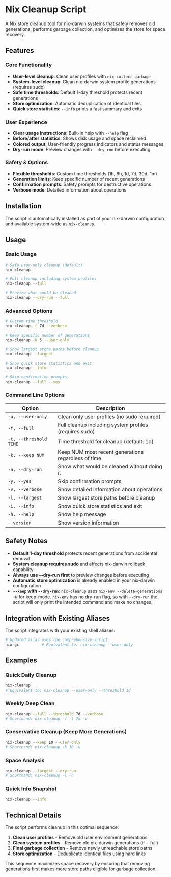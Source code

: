 # Nix Cleanup Script

A Nix store cleanup tool for nix-darwin systems that safely removes old generations, performs garbage collection, and optimizes the store for space recovery.

## Features

### Core Functionality
- **User-level cleanup**: Clean user profiles with `nix-collect-garbage`
- **System-level cleanup**: Clean nix-darwin system profile generations (requires sudo)
- **Safe time thresholds**: Default 1-day threshold protects recent generations
- **Store optimization**: Automatic deduplication of identical files
- **Quick store statistics**: `--info` prints a fast summary and exits

### User Experience
- **Clear usage instructions**: Built-in help with `--help` flag
- **Before/after statistics**: Shows disk usage and space reclaimed
- **Colored output**: User-friendly progress indicators and status messages
- **Dry-run mode**: Preview changes with `--dry-run` before executing

### Safety & Options
- **Flexible thresholds**: Custom time thresholds (1h, 6h, 1d, 7d, 30d, 1m)
- **Generation limits**: Keep specific number of recent generations
- **Confirmation prompts**: Safety prompts for destructive operations
- **Verbose mode**: Detailed information about operations

## Installation

The script is automatically installed as part of your nix-darwin configuration and available system-wide as `nix-cleanup`.

## Usage

### Basic Usage

```bash
# Safe user-only cleanup (default)
nix-cleanup

# Full cleanup including system profiles
nix-cleanup --full

# Preview what would be cleaned
nix-cleanup --dry-run --full
```

### Advanced Options

```bash
# Custom time threshold
nix-cleanup -t 7d --verbose

# Keep specific number of generations
nix-cleanup -k 5 --user-only

# Show largest store paths before cleanup
nix-cleanup --largest

# Show quick store statistics and exit
nix-cleanup --info

# Skip confirmation prompts
nix-cleanup --full --yes
```

### Command Line Options

| Option | Description |
|--------|-------------|
| `-u, --user-only` | Clean only user profiles (no sudo required) |
| `-f, --full` | Full cleanup including system profiles (requires sudo) |
| `-t, --threshold TIME` | Time threshold for cleanup (default: 1d) |
| `-k, --keep NUM` | Keep NUM most recent generations regardless of time |
| `-n, --dry-run` | Show what would be cleaned without doing it |
| `-y, --yes` | Skip confirmation prompts |
| `-v, --verbose` | Show detailed information about operations |
| `-l, --largest` | Show largest store paths before cleanup |
| `-i, --info` | Show quick store statistics and exit |
| `-h, --help` | Show help message |
| `--version` | Show version information |

## Safety Notes

- **Default 1-day threshold** protects recent generations from accidental removal
- **System cleanup requires sudo** and affects nix-darwin rollback capability
- **Always use --dry-run first** to preview changes before executing
- **Automatic store optimization** is already enabled in your nix-darwin configuration
- **`--keep` with `--dry-run`**: `nix-cleanup` uses `nix-env --delete-generations +N` for keep-mode. `nix-env` has no dry-run flag, so with `--dry-run` the script will only print the intended command and make no changes.

## Integration with Existing Aliases

The script integrates with your existing shell aliases:

```bash
# Updated alias uses the comprehensive script
nix-gc          # Equivalent to: nix-cleanup --user-only
```

## Examples

### Quick Daily Cleanup

```bash
nix-cleanup
# Equivalent to: nix-cleanup --user-only --threshold 1d
```

### Weekly Deep Clean

```bash
nix-cleanup --full --threshold 7d --verbose
# Shorthand: nix-cleanup -f -t 7d -v
```

### Conservative Cleanup (Keep More Generations)

```bash
nix-cleanup --keep 10 --user-only
# Shorthand: nix-cleanup -k 10 -u
```

### Space Analysis

```bash
nix-cleanup --largest --dry-run
# Shorthand: nix-cleanup -l -n
```

### Quick Info Snapshot

```bash
nix-cleanup --info
```

## Technical Details

The script performs cleanup in this optimal sequence:

1. **Clean user profiles** - Remove old user environment generations
2. **Clean system profiles** - Remove old nix-darwin generations (if --full)
3. **Final garbage collection** - Remove newly unreachable store paths
4. **Store optimization** - Deduplicate identical files using hard links

This sequence maximizes space recovery by ensuring that removing generations first makes more store paths eligible for garbage collection.
